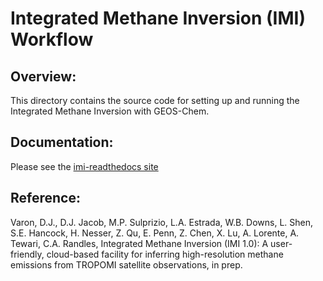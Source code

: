 # Integrated Methane Inversion (IMI) Workflow
## Overview:

This directory contains the source code for setting up and running the
Integrated Methane Inversion with GEOS-Chem.


## Documentation:

Please see the [imi-readthedocs site](https://integrated-methane-inversion.readthedocs.io)


## Reference:

Varon, D.J., D.J. Jacob, M.P. Sulprizio, L.A. Estrada, W.B. Downs, L. Shen,
  S.E. Hancock, H. Nesser, Z. Qu, E. Penn, Z. Chen, X. Lu, A. Lorente, 
  A. Tewari, C.A. Randles, Integrated Methane Inversion (IMI 1.0): A 
  user-friendly, cloud-based facility for inferring high-resolution methane 
  emissions from TROPOMI satellite observations, in prep.